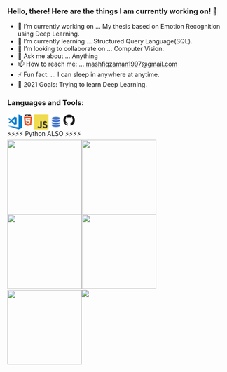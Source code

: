 ### Hello, there! Here are the things I am currently working on! 👋

- 🔭 I’m currently working on ... My thesis based on Emotion Recognition using Deep Learning.
- 🌱 I’m currently learning ... Structured Query Language(SQL). 
- 👯 I’m looking to collaborate on ... Computer Vision.
- 💬 Ask me about ... Anything
- 📫 How to reach me: ... mashfiqzaman1997@gmail.com
- ⚡ Fun fact: ... I can sleep in anywhere at anytime.
- 🥅 2021 Goals: Trying to learn Deep Learning.


### Languages and Tools:

<img align="left" alt="Visual Studio Code" width="34px" src="https://raw.githubusercontent.com/github/explore/80688e429a7d4ef2fca1e82350fe8e3517d3494d/topics/visual-studio-code/visual-studio-code.png" />

<img align="left" alt="HTML5" width="26px" src="https://raw.githubusercontent.com/github/explore/80688e429a7d4ef2fca1e82350fe8e3517d3494d/topics/html/html.png" />

<img align="left" alt="JavaScript" width="34px" src="https://raw.githubusercontent.com/github/explore/80688e429a7d4ef2fca1e82350fe8e3517d3494d/topics/javascript/javascript.png" />
<img align="left" alt="SQL" width="34px" src="https://raw.githubusercontent.com/github/explore/80688e429a7d4ef2fca1e82350fe8e3517d3494d/topics/sql/sql.png" />

<img align="left" alt="GitHub" width="26px" src="https://raw.githubusercontent.com/github/explore/78df643247d429f6cc873026c0622819ad797942/topics/github/github.png" />
<br />
<br />
⚡⚡⚡⚡ Python ALSO ⚡⚡⚡⚡

<br />
<img align="left" width="170" height="170" src="https://arasatasaygin.github.io/openlogos/logos/clique.jpg" width="170" height="170">
<img align="left" width="170" height="170" src="https://arasatasaygin.github.io/openlogos/logos/steps.jpg" width="170" height="170">
<img src="https://arasatasaygin.github.io/openlogos/logos/morning.jpg" width="170" height="170">

<img align="left" src="https://arasatasaygin.github.io/openlogos/logos/gate-keeper.jpg" width="170" height="170">
<img align="left" src="https://arasatasaygin.github.io/openlogos/logos/quick-fingers.jpg" width="170" height="170">

<br />



<img src="https://github-readme-stats.vercel.app/api?username=Mashfiq97&show_icons=true&theme=radical">



